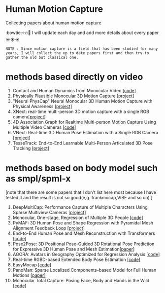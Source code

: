# Human Motion Capture
Collecting papers about human motion capture

:bowtie::star::fire::muscle: I will update each day and add more details about every paper :sunny::sunny::sunny:

`NOTE : Since motion capture is a field that has been studied for many years, I will collect the up to date papers first and then try to gather the old but classical one.`
# methods based directly on video
1. Contact and Human Dynamics from Monocular Video [[code]](https://github.com/davrempe/contact-human-dynamics)
2. Physically Plausible Monocular 3D Motion Capture [[project]](http://gvv.mpi-inf.mpg.de/projects/PhysCap/)
3. "Neural PhysCap" Neural Monocular 3D Human Motion Capture with Physical Awareness [[project]](http://gvv.mpi-inf.mpg.de/projects/PhysAware/)
4. XNect: real-time multi-person 3D motion capture with a single RGB camera[[project]](http://gvv.mpi-inf.mpg.de/projects/XNect/)
5. 4D Association Graph for Realtime Multi-person Motion Capture Using Multiple Video Cameras [[code]](https://github.com/zhangyux15/4d_association)
6. VNect: Real-time 3D Human Pose Estimation with a Single RGB Camera [[project]](http://gvv.mpi-inf.mpg.de/projects/VNect/)
7. TesseTrack: End-to-End Learnable Multi-Person Articulated 3D Pose Tracking [[project]](http://www.cs.cmu.edu/~ILIM/projects/IM/TesseTrack/)

# methods based on body model such as smpl/spml-x
[note that there are some papers that I don't list here most because I have tested it and the result is not so good(e,g. frankmocap,VIBE and so on) ]
1. DeepMultiCap: Performance Capture of Multiple Characters Using Sparse Multiview Cameras [[project]](http://www.liuyebin.com/dmc/dmc.html)
2. Monocular, One-stage, Regression of Multiple 3D People [[code]](https://github.com/Arthur151/ROMP)
3. PyMAF: 3D Human Pose and Shape Regression with Pyramidal Mesh Alignment Feedback Loop [[project]](https://hongwenzhang.github.io/pymaf/)
4. End-to-End Human Pose and Mesh Reconstruction with Transformers [[code]](https://github.com/microsoft/MeshTransformer)
5. Pose2Pose: 3D Positional Pose-Guided 3D Rotational Pose Prediction for Expressive 3D Human Pose and Mesh Estimation[[paper]](https://arxiv.org/pdf/2011.11534.pdf)
6. AGORA: Avatars in Geography Optimized for Regression Analysis [[code]](https://github.com/pixelite1201/agora_evaluation)
7. Real-time RGBD-based Extended Body Pose Estimation [[code]](https://github.com/rmbashirov/rgbd-kinect-pose)
8. EasyMocap [[code]](https://github.com/zju3dv/EasyMocap)
9. PanoMan: Sparse Localized Components–based Model for Full Human Motions [[paper]](https://dl.acm.org/doi/10.1145/3447244)
10. Monocular Total Capture: Posing Face, Body and Hands in the Wild [[code]](https://github.com/CMU-Perceptual-Computing-Lab/MonocularTotalCapture)

